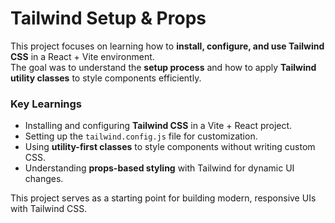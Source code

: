 # Tailwind Setup & Props

This project focuses on learning how to **install, configure, and use Tailwind CSS** in a React + Vite environment.  
The goal was to understand the **setup process** and how to apply **Tailwind utility classes** to style components efficiently.

### Key Learnings
- Installing and configuring **Tailwind CSS** in a Vite + React project.
- Setting up the `tailwind.config.js` file for customization.
- Using **utility-first classes** to style components without writing custom CSS.
- Understanding **props-based styling** with Tailwind for dynamic UI changes.

This project serves as a starting point for building modern, responsive UIs with Tailwind CSS.


